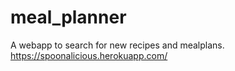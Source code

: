 # meal_planner
A webapp to search for new recipes and mealplans. https://spoonalicious.herokuapp.com/
